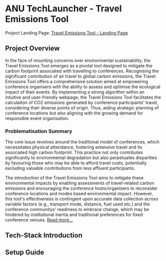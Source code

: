 # ANU TechLauncher - Travel Emissions Tool

Project Landing Page: [Travel Emissions Tool - Landing Page](https://co2indexanu.wixsite.com/travel-impact-tool)

## Project Overview
In the face of mounting concerns over environmental sustainability, the Travel Emissions Tool emerges as a pivotal tool designed to mitigate the carbon footprint associated with travelling to conferences. Recognising the significant contribution of air travel to global carbon emissions, the Travel Emissions Tool offers a comprehensive solution aimed at empowering conference organisers with the ability to assess and optimise the ecological impact of their events. By implementing a strong algorithm within an intuitive and user-friendly webpage, the Travel Emissions Tool facilitates the calculation of CO2 emissions generated by conference participants' travel, considering their diverse points of origin. Thus, aiding strategic planning of conference locations but also aligning with the growing demand for responsible event organisation.

### Problematisation Summary
The core issue revolves around the traditional model of conferences, which necessitates physical attendance, fostering extensive travel and its associated high carbon footprint. This practice not only contributes significantly to environmental degradation but also perpetuates disparities by favouring those who may be able to afford travel costs, potentially excluding valuable contributions from less affluent participants.

The introduction of the Travel Emissions Tool aims to mitigate these environmental impacts by enabling assessments of travel-related carbon emissions and encouraging the conference hosts/organisers to reconsider conference locations and modes based environmental impact. However, this tool's effectiveness is contingent upon accurate data collection across variable factors (e.g., transport mode, distance, fuel used etc.) and the conference communitys' readiness to embrace change, which may be hindered by institutional inertia and traditional preferences for fixed conference venues. [Read more...](https://docs.google.com/document/d/1mv1jIl03T8qIav5r7o7KyBiICeETOmOvydyjsphXmJ0/edit)

## Tech-Stack Introduction

## Setup Guide


